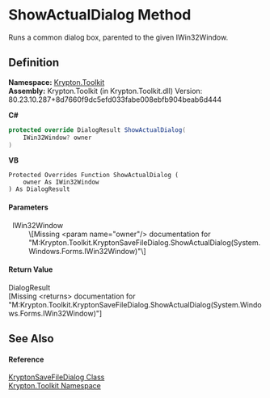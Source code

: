 # ShowActualDialog Method


Runs a common dialog box, parented to the given IWin32Window.



## Definition
**Namespace:** <a href="79d2eac2-21f4-54ff-7552-b20c33c30600.md">Krypton.Toolkit</a>  
**Assembly:** Krypton.Toolkit (in Krypton.Toolkit.dll) Version: 80.23.10.287+8d7660f9dc5efd033fabe008ebfb904beab6d444

**C#**
``` C#
protected override DialogResult ShowActualDialog(
	IWin32Window? owner
)
```
**VB**
``` VB
Protected Overrides Function ShowActualDialog ( 
	owner As IWin32Window
) As DialogResult
```



#### Parameters
<dl><dt>  IWin32Window</dt><dd>\[Missing &lt;param name="owner"/&gt; documentation for "M:Krypton.Toolkit.KryptonSaveFileDialog.ShowActualDialog(System.Windows.Forms.IWin32Window)"\]</dd></dl>

#### Return Value
DialogResult  
\[Missing &lt;returns&gt; documentation for "M:Krypton.Toolkit.KryptonSaveFileDialog.ShowActualDialog(System.Windows.Forms.IWin32Window)"\]

## See Also


#### Reference
<a href="c2ea607d-5d9e-5491-6eca-4080febc214a.md">KryptonSaveFileDialog Class</a>  
<a href="79d2eac2-21f4-54ff-7552-b20c33c30600.md">Krypton.Toolkit Namespace</a>  
